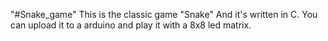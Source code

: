 "#Snake_game" 
This is the classic game "Snake"
And it's written in C. You can upload it to a arduino and play it with a 8x8 led matrix.
